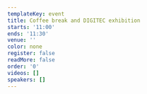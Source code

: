 ```yaml
---
templateKey: event
title: Coffee break and DIGITEC exhibition
starts: '11:00'
ends: '11:30'
venue: ''
color: none
register: false
readMore: false
order: '0'
videos: []
speakers: []
---
```

